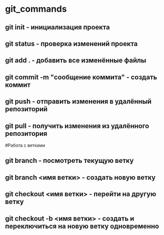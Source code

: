 # git_commands

## git init - инициализация проекта
## git status - проверка изменений проекта
## git add . - добавить все изменённые файлы
## git commit -m "сообщение коммита" - создать коммит
## git push - отправить изменения в удалённый репозиторий
## git pull - получить изменения из удалённого репозитория 
 
#Работа с ветками

## git branch - посмотреть текущую ветку
## git branch <имя ветки> - создать новую ветку
## git checkout <имя ветки> - перейти на другую ветку 
## git checkout -b <имя ветки> - создать и переключиться на новую ветку одновременно
